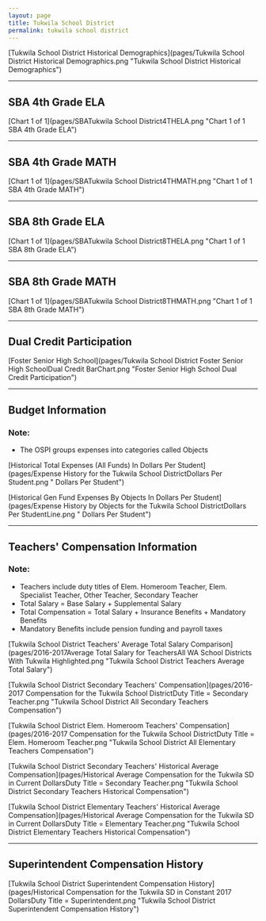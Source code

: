 ```yaml
---
layout: page
title: Tukwila School District
permalink: tukwila school district
---
```



[Tukwila School District Historical Demographics](pages/Tukwila School District Historical Demographics.png "Tukwila School District Historical Demographics")

___

## SBA 4th Grade ELA

[Chart 1 of 1](pages/SBATukwila School District4THELA.png "Chart 1 of 1 SBA 4th Grade ELA")


___

## SBA 4th Grade MATH

[Chart 1 of 1](pages/SBATukwila School District4THMATH.png "Chart 1 of 1 SBA 4th Grade MATH")


___

## SBA 8th Grade ELA

[Chart 1 of 1](pages/SBATukwila School District8THELA.png "Chart 1 of 1 SBA 8th Grade ELA")


___

## SBA 8th Grade MATH

[Chart 1 of 1](pages/SBATukwila School District8THMATH.png "Chart 1 of 1 SBA 8th Grade MATH")


___

## Dual Credit Participation

[Foster Senior High School](pages/Tukwila School District Foster Senior High SchoolDual Credit BarChart.png "Foster Senior High School Dual Credit Participation")


___

## Budget Information
### Note:
- The OSPI groups expenses into categories called Objects

[Historical Total Expenses (All Funds) In Dollars Per Student](pages/Expense History for the Tukwila School DistrictDollars Per Student.png " Dollars Per Student")

[Historical Gen Fund Expenses By Objects In Dollars Per Student](pages/Expense History by Objects for the Tukwila School DistrictDollars Per StudentLine.png " Dollars Per Student")


___

## Teachers' Compensation Information
### Note:
- Teachers include duty titles of Elem. Homeroom Teacher, Elem. Specialist Teacher, Other Teacher, Secondary Teacher
- Total Salary = Base Salary + Supplemental Salary
- Total Compensation = Total Salary + Insurance Benefits + Mandatory Benefits
- Mandatory Benefits include pension funding and payroll taxes

[Tukwila School District Teachers' Average Total Salary Comparison](pages/2016-2017Average Total Salary for TeachersAll WA School Districts With Tukwila Highlighted.png "Tukwila School District Teachers Average Total Salary")

[Tukwila School District Secondary Teachers' Compensation](pages/2016-2017 Compensation for the Tukwila School DistrictDuty Title = Secondary Teacher.png "Tukwila School District All Secondary Teachers Compensation")

[Tukwila School District Elem. Homeroom Teachers' Compensation](pages/2016-2017 Compensation for the Tukwila School DistrictDuty Title = Elem. Homeroom Teacher.png "Tukwila School District All Elementary Teachers Compensation")

[Tukwila School District Secondary Teachers' Historical Average Compensation](pages/Historical Average Compensation for the Tukwila SD in Current DollarsDuty Title = Secondary Teacher.png "Tukwila School District Secondary Teachers Historical Compensation")

[Tukwila School District Elementary Teachers' Historical Average Compensation](pages/Historical Average Compensation for the Tukwila SD in Current DollarsDuty Title = Elementary Teacher.png "Tukwila School District Elementary Teachers Historical Compensation")


___

## Superintendent Compensation History

[Tukwila School District Superintendent Compensation History](pages/Historical Compensation for the Tukwila SD in Constant 2017 DollarsDuty Title = Superintendent.png "Tukwila School District Superintendent Compensation History")

